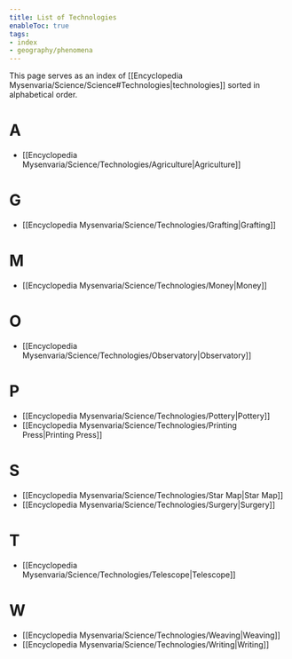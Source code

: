 ```yaml
---
title: List of Technologies
enableToc: true
tags:
- index
- geography/phenomena
---
```


This page serves as an index of [[Encyclopedia Mysenvaria/Science/Science#Technologies|technologies]] sorted in alphabetical order.

# A
- [[Encyclopedia Mysenvaria/Science/Technologies/Agriculture|Agriculture]]
# G
- [[Encyclopedia Mysenvaria/Science/Technologies/Grafting|Grafting]]
# M
- [[Encyclopedia Mysenvaria/Science/Technologies/Money|Money]]
# O
- [[Encyclopedia Mysenvaria/Science/Technologies/Observatory|Observatory]]
# P
- [[Encyclopedia Mysenvaria/Science/Technologies/Pottery|Pottery]]
- [[Encyclopedia Mysenvaria/Science/Technologies/Printing Press|Printing Press]]
# S
- [[Encyclopedia Mysenvaria/Science/Technologies/Star Map|Star Map]]
- [[Encyclopedia Mysenvaria/Science/Technologies/Surgery|Surgery]]
# T
- [[Encyclopedia Mysenvaria/Science/Technologies/Telescope|Telescope]]
# W
- [[Encyclopedia Mysenvaria/Science/Technologies/Weaving|Weaving]]
- [[Encyclopedia Mysenvaria/Science/Technologies/Writing|Writing]]
